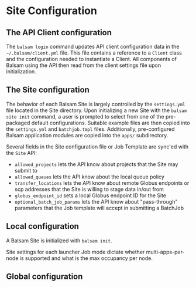 # Site Configuration

## The API Client configuration

The `balsam login` command updates API client configuration data in the
`~/.balsam/client.yml` file. This file contains a reference to a `Client` class and
the configuration needed to instantiate a Client.
All components of Balsam using the API then read from the client settings file upon
initialization.

## The Site configuration

The behavior of each Balsam Site is largely controlled by the `settings.yml` file located in the
Site directory. Upon initializing a new Site with the `balsam site init` command, a user is prompted
to select from one of the pre-packaged default configurations.  Suitable example files are then
copied into the `settings.yml` and `batchjob.tmpl` files. Additionally, pre-configured Balsam application
modules are copied into the `apps/` subdirectory.

Several fields in the Site configuration file or Job Template are sync'ed with the `Site` API:

  - `allowed_projects` lets the API know about projects that the Site may submit to
  - `allowed_queues` lets the API know about the local queue policy
  - `transfer_locations` lets the API know about remote Globus endpoints
    or scp addresses that the Site is willing to stage data in/out from
  - `globus_endpoint_id` sets a local Globus endpoint ID for the Site
  - `optional_batch_job_params` lets the API know about "pass-through" parameters that the Job template
     will accept in submitting a BatchJob




## Local configuration

A Balsam Site is initialized with `balsam init`.

Site settings for each launcher Job mode dictate whether multi-apps-per-node is supported and what is the max occupancy per node.

## Global configuration
